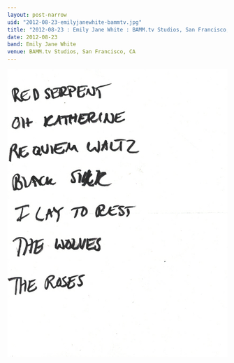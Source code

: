```yaml
---
layout: post-narrow
uid: "2012-08-23-emilyjanewhite-bammtv.jpg"
title: "2012-08-23 : Emily Jane White : BAMM.tv Studios, San Francisco, CA"
date: 2012-08-23
band: Emily Jane White
venue: BAMM.tv Studios, San Francisco, CA
---
```


<div class="showcase">
  <img src="/img/2012/08/20120823-EmilyJaneWhite-BAMMtv.jpg" alt="2012-08-23-emilyjanewhite-bammtv.jpg">
</div>
